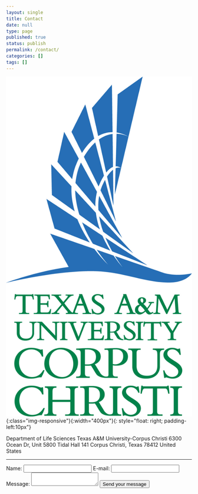 ```yaml
---
layout: single
title: Contact
date: null
type: page
published: true
status: publish
permalink: /contact/
categories: []
tags: []
---
```


![Barnabas-Daru](/assets/images/tamucc.jpeg){:class="img-responsive"}{:width="400px"}{: style="float: right; padding-left:10px"}

Department of Life Sciences
Texas A&M University-Corpus Christi
6300 Ocean Dr, Unit 5800
Tidal Hall 141
Corpus Christi, Texas 78412
United States

---

<form action="https://formspree.io/f/mnqlvgwq" method="POST">
  <label for="name">Name:</label>
  <input type="text" id="name" name="user_name" />
  <label for="mail">E-mail:</label>
  <input type="email" id="mail" name="user_mail" />
  <label for="msg">Message:</label>
  <textarea id="msg" name="user_message"></textarea>
  <button type="submit">Send your message</button>
  <input type="hidden" name="_next" value="/thank-you" />
  <input
    type="hidden"
    name="_subject"
    value="New submission from contact form"
  />
  <input type="hidden" name="_cc" value="darunabas@gmail.com" />
</form>
